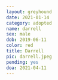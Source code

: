 ```yaml
---
layout: greyhound
date: 2021-01-14
category: adopted
name: darrell
sex: male
dob: 2019-06-11
color: red
title: Darrell
pic: darrell.jpeg
pending: yes
doa: 2021-04-11
---
```



